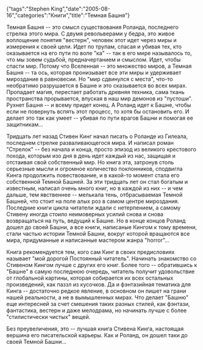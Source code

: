 {"tags":"Stephen King","date":"2005-08-16","categories":"Книги","title":"Темная Башня"}

Темная Башня -- это смысл существования Роланда, последнего стрелка этого мира. С двумя револьверами у бедра, это живое воплощение понятия "вестерн", человек этот идет через миры и измерения к своей цели. Идет по трупам, спасая и убивая тех, кто оказывается на его пути по воле "ка" -- так в его мире называлось то, что мы зовем судьбой, предначертанием и смыслом. Идет, чтобы спасти мир. Потому что Вселенная -- это множество миров, а Темная Башня -- та ось, которая пронизывает все эти миры и удерживает мироздание в равновесии. Но "мир сдвинулся с места", что-то необратимо разрушается в Башне и это сказывается во всех мирах. Пропадает магия, перестает работать древняя техника, сама ткань пространства прорывается, впуская в наш мир демонов из "пустоши". Рухнет Башня -- и всему придет конец. А Роланд идет к Башне, чтобы если не повернуть вспять этот процесс, то хотя бы остановить его. И делает это так как умеет -- убивая по пути врагов Башни и помогая ее защитникам...

Тридцать лет назад Стивен Кинг начал писать о Роланде из Гилеала, последнем стрелке разваливающегося мира. И написал роман "Стрелок" -- без начала и конца, просто эпизод из великого крестового похода, которым изо дня в день идет каждый из нас, защищая и отстаивая свой собственный мир. Но книга эта, затронув столь серьезные мысли и огромное количество поклонников, сподвигла Кинга продолжить повествование, и в какой-то момент стала его собственной Темной Башней. За эти тридцать лет он стал богатым и известным, написал очень много книг, но в каждой из них -- и чем дальше, тем явственнее -- мелькала тень, отбрасываемая Темной Башней, что стоит на поле алых роз в самом центре мироздания. Последние книги цикла читатели ждали с нетерпением, а самому Стивену иногда стоило неимоверных усилий снова и снова возвращаться на путь, ведущий к Башне. Но в конце концов Роланд дошел до своей Башни, а все книги, написаные Кингом к тому времени, стали частью истории Темной Башни, вокруг которой вращаются все мира, придуманные и написанные мастером жанра "horror"...

Книга рекомендуется тем, кого сам Кинг в своих предисловиях называет "мой дорогой Постоянный читатель". Начинать знакомство со Стивеном Кингом лучше с других его книг. Более того -- обратившись к "Башне" в самую последнюю очередь, читатель получит удовольствие от глобальной картины, которая собирается их всех остальных произведений, как паззл из кусочков. Да и фэнтазийная тематика для Кинга -- достаточно редкое явление, в основном он пишет на грани нашей реальности, а не в вымышленных мирах. Что делает "Башню" еще интересней за счет смешения таких разных стилей, как фэнтази, фантастика, вестерн и даже мелодрама, но начинать лучше с более "стилистически чистых" вещей.

Без преувеличения, это -- лучшая книга Стивена Кинга, настоящая вершина его писательской карьеры. Как и Роланд, он дошел таки до своей Темной Башни...
